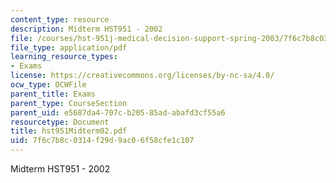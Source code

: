 ```yaml
---
content_type: resource
description: Midterm HST951 - 2002
file: /courses/hst-951j-medical-decision-support-spring-2003/7f6c7b8c0314f29d9ac06f58cfe1c107_hst951Midterm02.pdf
file_type: application/pdf
learning_resource_types:
- Exams
license: https://creativecommons.org/licenses/by-nc-sa/4.0/
ocw_type: OCWFile
parent_title: Exams
parent_type: CourseSection
parent_uid: e5687da4-707c-b205-85ad-abafd3cf55a6
resourcetype: Document
title: hst951Midterm02.pdf
uid: 7f6c7b8c-0314-f29d-9ac0-6f58cfe1c107
---
```

Midterm HST951 - 2002